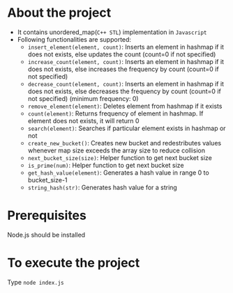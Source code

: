 # About the project

- It contains unordered_map(`C++ STL`) implementation in `Javascript`
- Following functionalities are supported:
  - `insert_element(element, count)`: Inserts an element in hashmap if it does not exists, else updates the count (count=0 if not specified)
  - `increase_count(element, count)`: Inserts an element in hashmap if it does not exists, else increases the frequency by count
    (count=0 if not specified)
  - `decrease_count(element, count)`: Inserts an element in hashmap if it does not exists, else decreases the frequency by count
    (count=0 if not specified) (minimum frequency: 0)
  - `remove_element(element)`: Deletes element from hashmap if it exists
  - `count(element)`: Returns frequency of element in hashmap. If element does not exists, it will return 0
  - `search(element)`: Searches if particular element exists in hashmap or not
  - `create_new_bucket()`: Creates new bucket and redestributes values whenever map size exceeds the array size to reduce collision
  - `next_bucket_size(size)`: Helper function to get next bucket size
  - `is_prime(num)`: Helper function to get next bucket size
  - `get_hash_value(element)`: Generates a hash value in range 0 to bucket_size-1
  - `string_hash(str)`: Generates hash value for a string

# Prerequisites

Node.js should be installed

# To execute the project

Type `node index.js`
